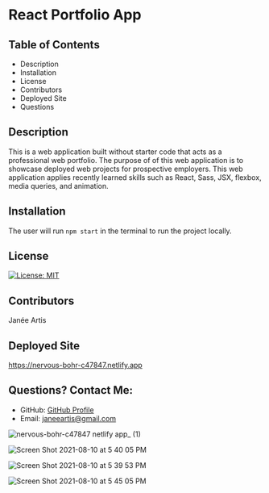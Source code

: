 # React Portfolio App

## Table of Contents
* Description
* Installation
* License
* Contributors
* Deployed Site
* Questions
  
  
## Description
This is a web application built without starter code that acts as a professional web portfolio. The purpose of of this web application is to showcase deployed web projects for prospective employers. This web application applies recently learned skills such as React, Sass, JSX, flexbox, media queries, and animation. 

  
## Installation
The user will run ```npm start``` in the terminal to run the project locally. 
  
## License
[![License: MIT](https://img.shields.io/badge/License-MIT-yellow.svg)](https://opensource.org/licenses/MIT)
  
## Contributors
Janée Artis
  
## Deployed Site
https://nervous-bohr-c47847.netlify.app
  
## Questions? Contact Me:
* GitHub: [GitHub Profile](https://github.com/janeeart)
* Email: janeeartis@gmail.com

![nervous-bohr-c47847 netlify app_ (1)](https://user-images.githubusercontent.com/78391244/128948613-845c85a3-9093-465e-91f9-d5a5abedc403.png)

![Screen Shot 2021-08-10 at 5 40 05 PM](https://user-images.githubusercontent.com/78391244/128948862-60fd5530-fa50-4487-a98b-2646109030fa.png)

![Screen Shot 2021-08-10 at 5 39 53 PM](https://user-images.githubusercontent.com/78391244/128948827-a057e1ec-aec0-46e5-9c77-95df75203b33.png)


![Screen Shot 2021-08-10 at 5 45 05 PM](https://user-images.githubusercontent.com/78391244/128948930-16369151-2d8c-4be7-b683-85cc7fb9444c.png)